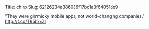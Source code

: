 Title: chirp
Slug: 62126234a386086f17bc1a3f64051de9

"They were gimmicky mobile apps, not world-changing companies." <a href="http://t.co/T95bxxZl">http://t.co/T95bxxZl</a>
